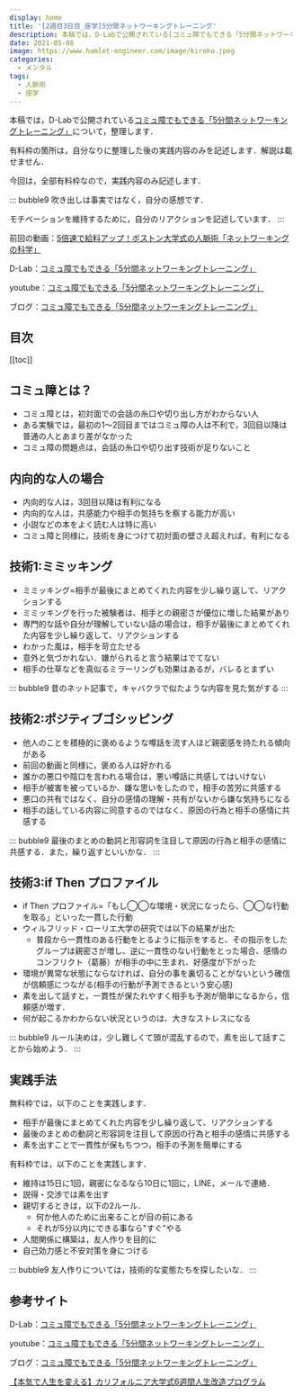 ```yaml
---
display: home
title: '[2週目3日目_座学]5分間ネットワーキングトレーニング'
description: 本稿では，D-Labで公開されている[コミュ障でもできる「5分間ネットワーキングトレーニング」](https://daigovideolab.jp/play/1525704925)について，整理します．
date: 2021-05-08
image: https://www.hamlet-engineer.com/image/kiroku.jpeg
categories: 
  - メンタル
tags:
  - 人脈術
  - 座学
---
```


本稿では，D-Labで公開されている[コミュ障でもできる「5分間ネットワーキングトレーニング」](https://daigovideolab.jp/play/1525704925)について，整理します．

<!-- more -->

有料枠の箇所は，自分なりに整理した後の実践内容のみを記述します．解説は載せません．

今回は，全部有料枠なので，実践内容のみ記述します．

::: bubble9
吹き出しは事実ではなく，自分の感想です．

モチベーションを維持するために，自分のリアクションを記述しています．
:::

<!-- <span style="background-color: #ffff99;"></span> -->
<!-- <span style="color: #ff0000;"></span> -->

前回の動画：[5倍速で給料アップ！ボストン大学式の人脈術「ネットワーキングの科学」](https://www.youtube.com/watch?v=OSfqf3iZwk0)

D-Lab：[コミュ障でもできる「5分間ネットワーキングトレーニング」](https://daigovideolab.jp/play/1525704925)

youtube：[コミュ障でもできる「5分間ネットワーキングトレーニング」](https://www.youtube.com/watch?v=gSd3CdRne9Q)

ブログ：[コミュ障でもできる「5分間ネットワーキングトレーニング」](https://daigoblog.jp/5minutes-network/)


## 目次
[[toc]]

## コミュ障とは？
- コミュ障とは，初対面での会話の糸口や切り出し方がわからない人
- ある実験では，最初の1〜2回目まではコミュ障の人は不利で，3回目以降は普通の人とあまり差がなかった
- コミュ障の問題点は，会話の糸口や切り出す技術が足りないこと

## 内向的な人の場合
- 内向的な人は，3回目以降は有利になる
- 内向的な人は，共感能力や相手の気持ちを察する能力が高い
- 小説などの本をよく読む人は特に高い
- コミュ障と同様に，技術を身につけて初対面の壁さえ超えれば，有利になる

## 技術1:ミミッキング
- ミミッキング=相手が最後にまとめてくれた内容を少し繰り返して、リアクションする
- ミミッキングを行った被験者は、相手との親密さが優位に増した結果があり
- 専門的な話や自分が理解していない話の場合は，相手が最後にまとめてくれた内容を少し繰り返して、リアクションする
- わかった風は，相手を苛立たせる
- 意外と気づかれない．嫌がられると言う結果はでてない
- 相手の仕草などを真似るミラーリングも効果はあるが，バレるとまずい

::: bubble9
昔のネット記事で，キャバクラで似たような内容を見た気がする
:::

## 技術2:ポジティブゴシッピング
- 他人のことを積極的に褒めるような噂話を流す人ほど親密感を持たれる傾向がある
- 前回の動画と同様に，褒める人は好かれる
- 誰かの悪口や陰口を言われる場合は，悪い噂話に共感してはいけない
- 相手が被害を被っているか、嫌な思いをしたので，相手の苦労に共感する
- 悪口の共有ではなく、自分の感情の理解・共有がないから嫌な気持ちになる
- 相手の話している内容に同意するのではなく、原因の行為と相手の感情に共感する

::: bubble9
最後のまとめの動詞と形容詞を注目して原因の行為と相手の感情に共感する．また，繰り返すといいかな．
:::

## 技術3:if Then プロファイル
- if Then プロファイル=「もし◯◯な環境・状況になったら、◯◯な行動を取る」といった一貫した行動
- ウィルフリッド・ローリエ大学の研究では以下の結果が出た
  - 普段から一貫性のある行動をとるように指示をすると、その指示をしたグループは親密さが増し、逆に一貫性のない行動をとった場合、感情のコンフリクト（葛藤）が相手の中に生まれ、好感度が下がった
- 環境が異常な状態にならなければ、自分の事を裏切ることがないという確信が信頼感につながる(相手の行動が予測できるという安心感)
- 素を出して話すと，一貫性が保たれやすく相手も予測が簡単になるから，信頼感が増す．
- 何が起こるかわからない状況というのは、大きなストレスになる

::: bubble9
ルール決めは，少し難しくて頭が混乱するので，素を出して話すことから始めよう．
:::


## 実践手法
無料枠では，以下のことを実践します．
- 相手が最後にまとめてくれた内容を少し繰り返して、リアクションする
- 最後のまとめの動詞と形容詞を注目して原因の行為と相手の感情に共感する
- 素を出すことで一貫性が保もちつつ，相手の予測を簡単にする

有料枠では，以下のことを実践します．
- 維持は15日に1回，親密になるなら10日に1回に，LINE，メールで連絡．
- 説得・交渉では素を出す
- 親切するときは，以下の2ルール．
  - 何か他人のために出来ることが目の前にある
  - それが5分以内にできる事なら"すぐ"やる
- 人間関係に構築は，友人作りを目的に
- 自己効力感と不安対策を身につける

::: bubble9
友人作りについては，技術的な変態たちを探したいな．
:::

## 参考サイト
D-Lab：[コミュ障でもできる「5分間ネットワーキングトレーニング」](https://daigovideolab.jp/play/1525704925)

youtube：[コミュ障でもできる「5分間ネットワーキングトレーニング」](https://www.youtube.com/watch?v=gSd3CdRne9Q)

ブログ：[コミュ障でもできる「5分間ネットワーキングトレーニング」](https://daigoblog.jp/5minutes-network/)

[【本気で人生を変える】カリフォルニア大学式6週間人生改造プログラム](https://daigoblog.jp/pushing-thelimits/)

<ClientOnly>
  <CallInArticleAdsense />
</ClientOnly>